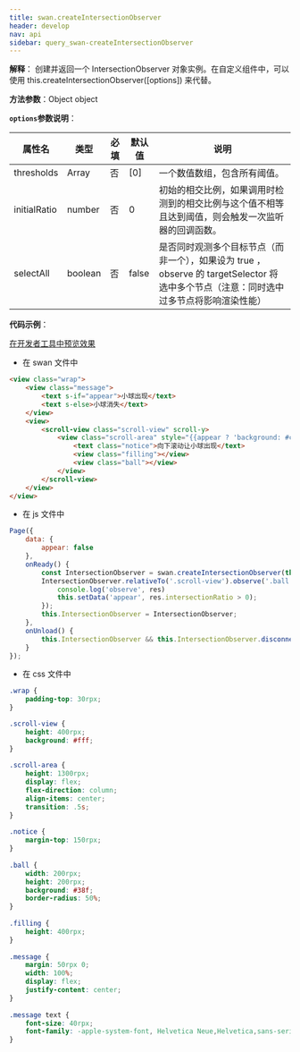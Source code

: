 ```yaml
---
title: swan.createIntersectionObserver 
header: develop
nav: api
sidebar: query_swan-createIntersectionObserver 
---
```

 

**解释**： 创建并返回一个 IntersectionObserver 对象实例。在自定义组件中，可以使用 this.createIntersectionObserver([options]) 来代替。

**方法参数**：Object object

**`options`参数说明**：

|属性名 |类型  |必填 | 默认值 |说明|
|---- | ---- | ---- | ----|----|
|thresholds|Array|否|[0]|一个数值数组，包含所有阈值。|
|initialRatio|number|否|0|初始的相交比例，如果调用时检测到的相交比例与这个值不相等且达到阈值，则会触发一次监听器的回调函数。|
|selectAll|boolean|否|false|是否同时观测多个目标节点（而非一个），如果设为 true ，observe 的 targetSelector 将选中多个节点（注意：同时选中过多节点将影响渲染性能）|

**代码示例**：

<a href="swanide://fragment/8ab0bafd72cae605089addc3f1bb66601569477488019" title="在开发者工具中预览效果" target="_self">在开发者工具中预览效果</a>

* 在 swan 文件中

```html
<view class="wrap">
    <view class="message">
        <text s-if="appear">小球出现</text>
        <text s-else>小球消失</text>
    </view>
    <view>
        <scroll-view class="scroll-view" scroll-y>
            <view class="scroll-area" style="{{appear ? 'background: #ccc' : ''}}">
                <text class="notice">向下滚动让小球出现</text>
                <view class="filling"></view>
                <view class="ball"></view>
            </view>
        </scroll-view>
    </view>
</view>
```

* 在 js 文件中

```js
Page({
    data: {
        appear: false
    },
    onReady() {
        const IntersectionObserver = swan.createIntersectionObserver(this);
        IntersectionObserver.relativeTo('.scroll-view').observe('.ball', res => {
            console.log('observe', res)
            this.setData('appear', res.intersectionRatio > 0);
        });
        this.IntersectionObserver = IntersectionObserver;
    },
    onUnload() {
        this.IntersectionObserver && this.IntersectionObserver.disconnect();
    }
});
```
* 在 css 文件中

```css
.wrap {
    padding-top: 30rpx;
}

.scroll-view {
    height: 400rpx;
    background: #fff;
}
  
.scroll-area {
    height: 1300rpx;
    display: flex;
    flex-direction: column;
    align-items: center;
    transition: .5s;
}
  
.notice {
    margin-top: 150rpx;
}
  
.ball {
    width: 200rpx;
    height: 200rpx;
    background: #38f;
    border-radius: 50%;
}
  
.filling {
    height: 400rpx;
}
  
.message {
    margin: 50rpx 0;
    width: 100%;
    display: flex;
    justify-content: center;
}
  
.message text {
    font-size: 40rpx;
    font-family: -apple-system-font, Helvetica Neue,Helvetica,sans-serif;
}
  
```

